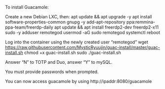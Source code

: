 To install Guacamole:

Create a new Debian LXC, then:
	apt update && apt upgrade -y
	apt install software-properties-common gnupg -y
	add-apt-repository ppa:remmina-ppa-team/freerdp-daily
	apt update && apt install freerdp2-dev freerdp2-x11 sudo -y
	adduser remotegod
	usermod -aG sudo remotegod
	systemctl reboot

Log into the container using the newly created user “remotegod”
	wget https://raw.githubusercontent.com/MysticRyuujin/guac-install/master/guac-install.sh
	chmod +x guac-install.sh
	sudo ./guac-install.sh

Answer “N” to TOTP and Duo, answer “Y” to mySQL.

You must provide passwords when prompted.

You can now access guacamole by using http://ipaddr:8080/guacamole
